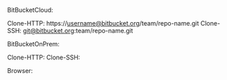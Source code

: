 BitBucketCloud:

Clone-HTTP: https://username@bitbucket.org/team/repo-name.git
Clone-SSH: git@bitbucket.org:team/repo-name.git

BitBucketOnPrem:

Clone-HTTP:
Clone-SSH:

Browser: